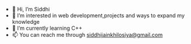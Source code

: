 - 👋 Hi, I’m Siddhi 
- 👀 I’m interested in web development,projects and ways to expand my knowledge
- 🌱 I’m currently learning C++
- 📫 You can reach me through siddhijainkhilosiya@gmail.com

<!---
siddhi-8903/siddhi-8903 is a ✨ special ✨ repository because its `README.md` (this file) appears on your GitHub profile.
You can click the Preview link to take a look at your changes.
--->
